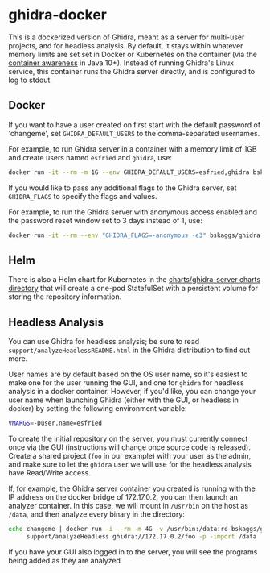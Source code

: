# ghidra-docker

This is a dockerized version of Ghidra, meant as a server for multi-user
projects, and for headless analysis.  By default, it stays within whatever
memory limits are set set in Docker or Kubernetes on the container (via the
[container
awareness](https://blog.docker.com/2018/04/improved-docker-container-integration-with-java-10/)
in Java 10+). Instead of running Ghidra's Linux service, this container runs
the Ghidra server directly, and is configured to log to stdout.

## Docker

If you want to have a user created on first start with the default password of
'changeme', set `GHIDRA_DEFAULT_USERS` to the comma-separated usernames.

For example, to run Ghidra server in a container with a memory limit of 1GB and
create users named `esfried` and `ghidra`, use:

```bash
docker run -it --rm -m 1G --env GHIDRA_DEFAULT_USERS=esfried,ghidra bskaggs/ghidra
```

If you would like to pass any additional flags to the Ghidra server, set
`GHIDRA_FLAGS` to specify the flags and values. 

For example, to run the Ghidra server with anonymous access enabled and the
password reset window set to 3 days instead of 1, use:

```bash
docker run -it --rm --env "GHIDRA_FLAGS=-anonymous -e3" bskaggs/ghidra
```

## Helm

There is also a Helm chart for Kubernetes in the [charts/ghidra-server charts
directory](/charts/ghidra-server) that will create a one-pod StatefulSet with a
persistent volume for storing the repository information.

## Headless Analysis

You can use Ghidra for headless analysis; be sure to read
`support/analyzeHeadlessREADME.html` in the Ghidra distribution to find out
more.

User names are by default based on the OS user name, so it's easiest to make one
for the user running the GUI, and one for `ghidra` for headless analysis in a docker
container.  However, if you'd like, you can change your user name when launching
Ghidra (either with the GUI, or headless in docker) by setting the following
environment variable:

```bash
VMARGS=-Duser.name=esfried
```

To create the initial repository on the server, you must currently connect once
via the GUI (instructions will change once source code is released).  Create a
shared project (`foo` in our example) with your user as the admin, and make sure
to let the `ghidra` user we will use for the headless analysis have Read/Write
access.  

If, for example, the Ghidra server container you created is running with the IP
address on the docker bridge of 172.17.0.2, you can then launch an analyzer
container.  In this case, we will mount in `/usr/bin` on the host as `/data`,
and then analyze every binary in the directory:

```bash
echo changeme | docker run -i --rm -m 4G -v /usr/bin:/data:ro bskaggs/ghidra \
     support/analyzeHeadless ghidra://172.17.0.2/foo -p -import /data
```

If you have your GUI also logged in to the server, you will see the programs
being added as they are analyzed
